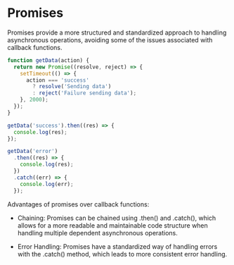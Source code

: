 # Promises
Promises provide a more structured and standardized approach to handling asynchronous operations, avoiding some of the issues associated with callback functions.

```javascript
function getData(action) {
  return new Promise((resolve, reject) => {
    setTimeout(() => {
      action === 'success'
        ? resolve('Sending data')
        : reject('Failure sending data');
    }, 2000);
  });
}

getData('success').then((res) => {
  console.log(res);
});

getData('error')
  .then((res) => {
    console.log(res);
  })
  .catch((err) => {
    console.log(err);
  });
```

Advantages of promises over callback functions:
- Chaining: Promises can be chained using .then() and .catch(), which allows for a more readable and maintainable code structure when handling multiple dependent asynchronous operations.

- Error Handling: Promises have a standardized way of handling errors with the .catch() method, which leads to more consistent error handling.
